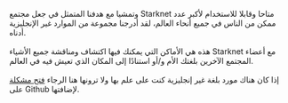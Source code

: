 وتمشيا مع هدفنا المتمثل في جعل مجتمع Starknet متاحا وقابلا للاستخدام لأكبر عدد ممكن من الناس في جميع أنحاء العالم، لقد أدرجنا مجموعة من الموارد غير الإنجليزية أدناه.\
\
هذه هي الأماكن التي يمكنك فيها اكتشاف ومناقشة جميع الأشياء Starknet مع أعضاء المجتمع الآخرين بلغتك الأم و/أو استنادًا إلى المكان الذي تعيش فيه في العالم. \
\
إذا كان هناك مورد بلغة غير إنجليزية كنت على علم بها ولا ترونها هنا الرجاء [فتح مشكلة](https://github.com/starknet-io/starknet-website/issues) على Github لإضافتها.